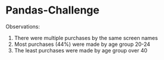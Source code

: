 # Pandas-Challenge

Observations:
1. There were multiple purchases by the same screen names
2. Most purchases (44%) were made by age group 20-24
3. The least purchases were made by age group over 40 